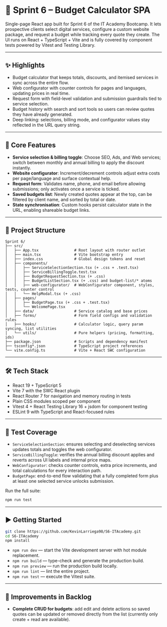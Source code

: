 # 💼 Sprint 6 – Budget Calculator SPA

Single-page React app built for Sprint 6 of the IT Academy Bootcamp. It lets prospective clients select digital services, configure a custom website package, and request a budget while tracking every quote they create. The UI runs on React + TypeScript + Vite and is fully covered by component tests powered by Vitest and Testing Library.

---

## ✨ Highlights
- Budget calculator that keeps totals, discounts, and itemised services in sync across the entire flow.
- Web configurator with counter controls for pages and languages, updating prices in real time.
- Request form with field-level validation and submission guardrails tied to service selection.
- Budget history with search and sort tools so users can review quotes they have already generated.
- Deep linking: selections, billing mode, and configurator values stay reflected in the URL query string.

---

## 🧭 Core Features
- **Service selection & billing toggle**: Choose SEO, Ads, and Web services; switch between monthly and annual billing to apply the discount instantly.
- **Website configurator**: Increment/decrement controls adjust extra costs per page/language and surface contextual help.
- **Request form**: Validates name, phone, and email before allowing submissions; only activates once a service is ticked.
- **Saved budgets list**: Newly created quotes appear at the top, can be filtered by client name, and sorted by total or date.
- **State synchronisation**: Custom hooks persist calculator state in the URL, enabling shareable budget links.

---

## 🧱 Project Structure

```plaintext
Sprint 6/
├── src/
│   ├── App.tsx                # Root layout with router outlet
│   ├── main.tsx               # Vite bootstrap entry
│   ├── index.css              # Global design tokens and reset
│   ├── components/
│   │   ├── ServiceSelectionSection.tsx (+ .css + .test.tsx)
│   │   ├── ServiceBillingToggle.test.tsx
│   │   ├── BudgetRequestSection.tsx (+ .css)
│   │   ├── BudgetListSection.tsx (+ .css) and budget-list/* atoms
│   │   ├── web-configurator/  # WebConfigurator component, styles, tests, counter control
│   │   └── HelpModal.tsx (+ .css)
│   ├── pages/
│   │   ├── BudgetPage.tsx (+ .css + .test.tsx)
│   │   └── WelcomePage.tsx
│   ├── data/                  # Service catalog and base prices
│   ├── forms/                 # Form field configs and validation rules
│   ├── hooks/                 # Calculator logic, query param syncing, list utilities
│   └── utils/                 # Pure helpers (pricing, formatting, ids)
├── package.json               # Scripts and dependency manifest
├── tsconfig*.json             # TypeScript project references
└── vite.config.ts             # Vite + React SWC configuration
```

---

## 🛠️ Tech Stack
- React 19 + TypeScript 5
- Vite 7 with the SWC React plugin
- React Router 7 for navigation and memory routing in tests
- Plain CSS modules scoped per component
- Vitest 4 + React Testing Library 16 + jsdom for component testing
- ESLint 9 with TypeScript and React-focused rules

---

## 🧪 Test Coverage
- `ServiceSelectionSection`: ensures selecting and deselecting services updates totals and toggles the web configurator.
- `ServiceBillingToggle`: verifies the annual billing discount applies and reverts across UI labels and internal price maps.
- `WebConfigurator`: checks counter controls, extra price increments, and total calculations for every interaction path.
- `BudgetPage`: end-to-end flow validating that a fully completed form plus at least one selected service unlocks submission.

Run the full suite:

```bash
npm run test
```

---

## ▶️ Getting Started

```bash
git clone https://github.com/KevinLarriega98/S6-ITAcademy.git
cd S6-ITAcademy
npm install
```

- `npm run dev` — start the Vite development server with hot module replacement.
- `npm run build` — type-check and generate the production build.
- `npm run preview` — run the production build locally.
- `npm run lint` — lint the entire project.
- `npm run test` — execute the Vitest suite.

---

## 🚧 Improvements in Backlog
- **Complete CRUD for budgets**: add edit and delete actions so saved quotes can be updated or removed directly from the list (currently only create + read are available).